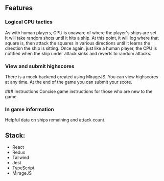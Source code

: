 
## Features
### Logical CPU tactics
As with human players, CPU is unaware of where the player's ships are set. It will take random shots until it hits a ship. At this point, it will log where that square is, then attack the squares in various directions until it learns the direction the ship is sitting. Once again, just like a human player, the CPU is notified when the ship under attack sinks and reverts to random attacks.

### View and submit highscores
There is a mock backend created using MirageJS. You can view highscores at any time. At the end of the game you can submit your score.

### Instructions
Concise game instructions for those who are new to the game.

### In game information 
Helpful data on ships remaining and attack count.

## Stack:
- React
- Redux
- Tailwind
- Jest
- TypeScript
- MirageJS
